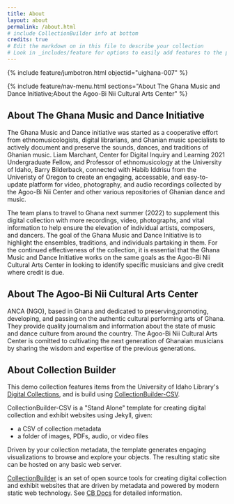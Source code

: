 ```yaml
---
title: About
layout: about
permalink: /about.html
# include CollectionBuilder info at bottom
credits: true
# Edit the markdown on in this file to describe your collection
# Look in _includes/feature for options to easily add features to the page
---
```


{% include feature/jumbotron.html objectid="uighana-007" %} 

{% include feature/nav-menu.html sections="About The Ghana Music and Dance Initiative;About the Agoo-Bi Nii Cultural Arts Center" %}

## About The Ghana Music and Dance Initiative

The Ghana Music and Dance initiative was started as a cooperative effort from ethnomusicologists, digital librarians, and Ghanian music specialists to actively document and preserve the sounds, dances, and traditions of Ghanian music. Liam Marchant, Center for Digital Inquiry and Learning 2021 Undergraduate Fellow, and Professor of ethnomusicology at the University of Idaho, Barry Bilderback, connected with Habib Iddrisu from the Univeristy of Oregon to create an engaging, accessable, and easy-to-update platform for video, photography, and audio recordings collected by the Agoo-Bi Nii Center and other various repositories of Ghanian dance and music.

The team plans to travel to Ghana next summer (2022) to supplement this digital collection with more recordings, video, photographs, and vital information to help ensure the elevation of individual artists, composers, and dancers. The goal of the Ghana Music and Dance Initiative is to highlight the ensembles, traditions, and individuals partaking in them. For the continued effectiveness of the collection, it is essential that the Ghana Music and Dance Initiative works on the same goals as the Agoo-Bi Nii Cultural Arts Center in looking to identify specific musicians and give credit where credit is due. 


## About The Agoo-Bi Nii Cultural Arts Center

ANCA (NGO), based in Ghana and dedicated to preserving,promoting, developing, and passing on the authentic cultural performing arts of Ghana. They provide quality journalism and information about the state of music and dance culture from around the country. The Agoo-Bi Nii Cultural Arts Center is comitted to cultivating the next generation of Ghanaian musicians by sharing the wisdom and expertise of the previous generations.

## About Collection Builder

This demo collection features items from the University of Idaho Library's [Digital Collections](https://www.lib.uidaho.edu/digital/), and is build using [CollectionBuilder-CSV](https://github.com/CollectionBuilder/collectionbuilder-csv).

CollectionBuilder-CSV is a "Stand Alone" template for creating digital collection and exhibit websites using Jekyll, given:

- a CSV of collection metadata
- a folder of images, PDFs, audio, or video files

Driven by your collection metadata, the template generates engaging visualizations to browse and explore your objects.
The resulting static site can be hosted on any basic web server.

[CollectionBuilder](https://github.com/CollectionBuilder/) is an set of open source tools for creating digital collection and exhibit websites that are driven by metadata and powered by modern static web technology.
See [CB Docs](https://collectionbuilder.github.io/cb-docs/) for detailed information.